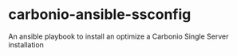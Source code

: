 # carbonio-ansible-ssconfig
An ansible playbook to install an optimize a Carbonio Single Server installation
